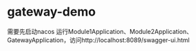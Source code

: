 # gateway-demo
需要先启动nacos
运行Module1Application、Module2Application、GatewayApplication，访问http://localhost:8089/swagger-ui.html
